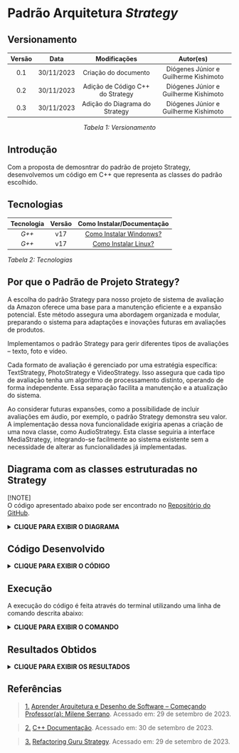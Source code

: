 # Padrão Arquitetura *Strategy*

## Versionamento

<center>

| **Versão** | **Data** | **Modificações** | **Autor(es)** |
| :--: | :--: | :--: | :--: |
| 0.1 | 30/11/2023 | Criação do documento | Diógenes Júnior e Guilherme Kishimoto |
| 0.2 | 30/11/2023 | Adição de Código C++ do Strategy | Diógenes Júnior e Guilherme Kishimoto |
| 0.3 | 30/11/2023 | Adição do Diagrama do Strategy| Diógenes Júnior e Guilherme Kishimoto |

*Tabela 1: Versionamento*

</center>

## Introdução

Com a proposta de demosntrar do padrão de projeto Strategy, desenvolvemos um código em C++ que representa as classes do padrão escolhido.

## Tecnologias

| **Tecnologia** | **Versão** | **Como Instalar/Documentação** |
| :--: | :--: | :--: |
| *G++* | v17 | [Como Instalar Windonws?](https://terminalroot.com.br/2022/12/como-instalar-gcc-gpp-mingw-no-windows.html) |
| *G++* | v17 | [Como Instalar Linux?](https://pt.linux-console.net/?p=15650) |

*Tabela 2: Tecnologias*

## Por que o Padrão de Projeto Strategy?

A escolha do padrão Strategy para nosso projeto de sistema de avaliação da Amazon oferece uma base para a manutenção eficiente e a expansão potencial. Este método assegura uma abordagem organizada e modular, preparando o sistema para adaptações e inovações futuras em avaliações de produtos. 

Implementamos o padrão Strategy para gerir diferentes tipos de avaliações – texto, foto e vídeo.

Cada formato de avaliação é gerenciado por uma estratégia específica: TextStrategy, PhotoStrategy e VideoStrategy. Isso assegura que cada tipo de avaliação tenha um algoritmo de processamento distinto, operando de forma independente. Essa separação facilita a manutenção e a atualização do sistema.

Ao considerar futuras expansões, como a possibilidade de incluir avaliações em áudio, por exemplo, o padrão Strategy demonstra seu valor. A implementação dessa nova funcionalidade exigiria apenas a criação de uma nova classe, como AudioStrategy. Esta classe seguiria a interface MediaStrategy, integrando-se facilmente ao sistema existente sem a necessidade de alterar as funcionalidades já implementadas.

## Diagrama com as classes estruturadas no Strategy


[!NOTE]  
O código apresentado abaixo pode ser encontrado no [Repositório do GitHub](https://github.com/UnBArqDsw2023-2/2023.2_G2_ProjetoAmazon/tree/main/docs/ArquiteturaReutilizacao/Artefatos/Observer/C%C3%B3digoObserver).

<details>
<summary> <strong> CLIQUE PARA EXIBIR O DIAGRAMA </strong> </summary>

![Strategy_Code](../../../Assets/Strategy/DiagramaStrategy.jpeg)

*Figura 1: Diagrama Strategy*

</details>


## Código Desenvolvido

<details>
<summary> <strong> CLIQUE PARA EXIBIR O CÓDIGO </strong> </summary>

![Strategy_Code](../../../Assets/Strategy/strategy_cpp.png)

*Figura 2: Código cpp*

</details>

## Execução

A execução do código é feita através do terminal utilizando uma linha de comando descrita abaixo:

<details>
<summary> <strong> CLIQUE PARA EXIBIR O COMANDO </strong> </summary>

![Executar](../../../Assets/Strategy/Executar.png)

*Figura 3: Comando para executar*

</details>

## Resultados Obtidos

<details>
<summary> <strong> CLIQUE PARA EXIBIR OS RESULTADOS </strong> </summary>

![Resultados](../../../Assets/Strategy/result.png)

*Figura 4: Homepage*

</details>

## Referências

> <a id="FTF1Ref" href="#FTF1">1.</a> [Aprender Arquitetura e Desenho de Software – Começando Professor(a): Milene Serrano](https://aprender3.unb.br/course/view.php?id=19535&section=1). Acessado em: 29 de setembro de 2023.

> <a id="FTF1Ref" href="#FTF1">2.</a> [C++ Documentação](https://cplusplus.com/). Acessado em: 30 de setembro de 2023.

> <a id="FTF1Ref" href="#FTF1">3.</a> [Refactoring Guru Strategy](https://refactoring.guru/design-patterns/strategy). Acessado em: 29 de setembro de 2023.
